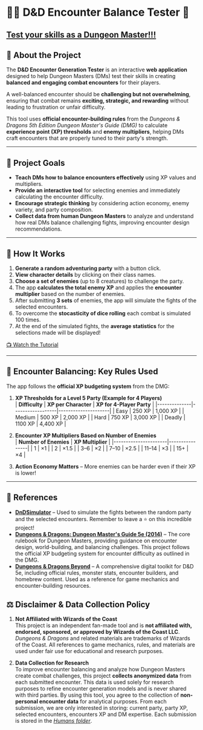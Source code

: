 # 🧙‍♂️ D&D Encounter Balance Tester 🐉

## [**Test your skills as a Dungeon Master!!!**](https://dndencounterbalancetester-imhgaebzqun2bkzdgdtrxf.streamlit.app/)

## 📖 About the Project  

The **D&D Encounter Generation Tester** is an interactive **web application** designed to help Dungeon Masters (DMs) test their skills in creating **balanced and engaging combat encounters** for their players.  

A well-balanced encounter should be **challenging but not overwhelming**, ensuring that combat remains **exciting, strategic, and rewarding** without leading to frustration or unfair difficulty.  

This tool uses **official encounter-building rules** from the *Dungeons & Dragons 5th Edition Dungeon Master's Guide (DMG)* to calculate **experience point (XP) thresholds** and **enemy multipliers**, helping DMs craft encounters that are properly tuned to their party's strength.  

---

## 🎯 **Project Goals**  

- **Teach DMs how to balance encounters effectively** using XP values and multipliers.  
- **Provide an interactive tool** for selecting enemies and immediately calculating the encounter difficulty.  
- **Encourage strategic thinking** by considering action economy, enemy variety, and party composition.  
- **Collect data from human Dungeon Masters** to analyze and understand how real DMs balance challenging fights, improving encounter design recommendations.  


---

## 🚀 **How It Works**  

1. **Generate a random adventuring party** with a button click.  
2. **View character details** by clicking on their class names.  
3. **Choose a set of enemies** (up to 8 creatures) to challenge the party.  
4. The app **calculates the total enemy XP** and applies the **encounter multiplier** based on the number of enemies. 
5. After submitting **3 sets** of enemies, the app will simulate the fights of the selected encounters.
6. To overcome the **stocasticity of dice rolling** each combat is simulated 100 times.
7. At the end of the simulated fights, the **average statistics** for the selections made will be displayed!

[📺 Watch the Tutorial](https://youtu.be/H7muCn99D5M)

---

## 🔧 **Encounter Balancing: Key Rules Used**  

The app follows the **official XP budgeting system** from the DMG:  

1. **XP Thresholds for a Level 5 Party (Example for 4 Players)**  
   | **Difficulty** | **XP per Character** | **XP for 4-Player Party** |
   |--------------|------------------|---------------------|
   | Easy        | 250 XP           | 1,000 XP           |
   | Medium      | 500 XP           | 2,000 XP           |
   | Hard        | 750 XP           | 3,000 XP           |
   | Deadly      | 1100 XP         | 4,400 XP           |

2. **Encounter XP Multipliers Based on Number of Enemies**  
   | **Number of Enemies** | **XP Multiplier** |
   |----------------------|----------------|
   | 1  | ×1 |
   | 2  | ×1.5 |
   | 3–6  | ×2 |
   | 7–10  | ×2.5 |
   | 11–14  | ×3 |
   | 15+  | ×4 |

3. **Action Economy Matters** – More enemies can be harder even if their XP is lower!  

---

## 🎩 **References**  

- **[DnDSimulator](https://github.com/DanielK314/DnDSimulator.git)** – Used to simulate the fights between the random party and the selected encounters. Remember to leave a ⭐ on this incredible project!  
- **[Dungeons & Dragons: Dungeon Master's Guide 5e (2014)](https://dndstore.wizards.com/us/en/product/811470/2014-dungeon-master-s-guide-digital-plus-physical-bundle)** – The core rulebook for Dungeon Masters, providing guidance on encounter design, world-building, and balancing challenges. This project follows the official XP budgeting system for encounter difficulty as outlined in the DMG.  
- **[Dungeons & Dragons Beyond](https://www.dndbeyond.com/)** – A comprehensive digital toolkit for D&D 5e, including official rules, monster stats, encounter builders, and homebrew content. Used as a reference for game mechanics and encounter-building resources. 


## ⚖️ **Disclaimer & Data Collection Policy**  

1. **Not Affiliated with Wizards of the Coast**  
   This project is an independent fan-made tool and is **not affiliated with, endorsed, sponsored, or approved by Wizards of the Coast LLC**. *Dungeons & Dragons* and related materials are trademarks of Wizards of the Coast. All references to game mechanics, rules, and materials are used under fair use for educational and research purposes.  

2. **Data Collection for Research**  
   To improve encounter balancing and analyze how Dungeon Masters create combat challenges, this project **collects anonymized data** from each submitted encounter. This data is used solely for research purposes to refine encounter generation models and is never shared with third parties. By using this tool, you agree to the collection of **non-personal encounter data** for analytical purposes. From each submission, we are only interested in storing: current party, party XP, selected encounters, encounters XP and DM expertise. Each submission is stored in the [*Humans folder*](https://github.com/CarloRomeo427/DnD_DM_Questionary/tree/main/Humans).
